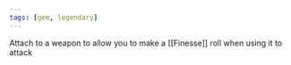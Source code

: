 ```yaml
---
tags: [gem, legendary]
---
```

Attach to a weapon to allow you to make a [[Finesse]] roll when using it to attack
